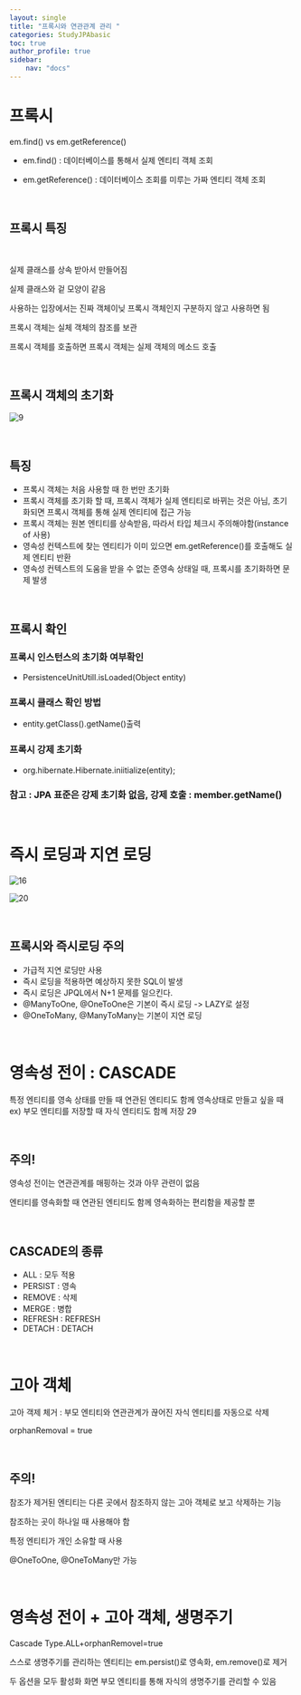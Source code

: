 ```yaml
---
layout: single
title: "프록시와 연관관계 관리 "
categories: StudyJPAbasic
toc: true 
author_profile: true
sidebar:
    nav: "docs"
---
```


# 프록시
em.find() vs em.getReference()

- em.find() : 데이터베이스를 통해서 실제 엔티티 객체 조회

- em.getReference() : 데이터베이스 조회를 미루는 가짜 엔티티 객체 조회

<br>

## 프록시 특징
  
  
<br>

  실제 클래스를 상속 받아서 만들어짐
  
  실제 클래스와 겉 모양이 같음
  
  사용하는 입장에서는 진짜 객체이닞 프록시 객체인지 구분하지 않고 
  사용하면 됨
  
  프록시 객체는 실체 객체의 참조를 보관
  
  프록시 객체를 호출하면 프록시 객체는 실제 객체의 메소드 호출

<br>

## 프록시 객체의 초기화
![9](/images/2022-08-29-fetchLazy/9.png)


<br>


## 특징
- 프록시 객체는 처음 사용할 때 한 번만 초기화
- 프록시 객체를 초기화 할 때, 프록시 객체가 실제 엔티티로 바뀌는 것은 아님, 초기화되면 프록시 객체를 통해 실제 엔티티에 접근 가능
- 프록시 객체는 원본 엔티티를 상속받음, 따라서 타입 체크시 주의해야함(instance of 사용)
- 영속성 컨텍스트에 찾는 엔티티가 이미 있으면 em.getReference()를 호출해도 실제 엔티티 반환
- 영속성 컨텍스트의 도움을 받을 수 없는 준영속 상태일 때, 프록시를 초기화하면 문제 발생


<br>

## 프록시 확인
### 프록시 인스턴스의 초기화 여부확인
- PersistenceUnitUtill.isLoaded(Object entity)

### 프록시 클래스 확인 방법
- entity.getClass().getName()출력

### 프록시 강제 초기화
- org.hibernate.Hibernate.iniitialize(entity);

### 참고 : JPA 표준은 강제 초기화 없음, 강제 호출 : member.getName()

<br>



# 즉시 로딩과 지연 로딩
![16](/images/2022-08-29-fetchLazy/16.png)

![20](/images/2022-08-29-fetchLazy/20.png)



<br>

## 프록시와 즉시로딩 주의
- 가급적 지연 로딩만 사용
- 즉시 로딩을 적용하면 예상하지 못한 SQL이 발생
- 즉시 로딩은 JPQL에서 N+1 문제를 일으킨다.
- @ManyToOne, @OneToOne은 기본이 즉시 로딩 -> LAZY로 설정
- @OneToMany, @ManyToMany는 기본이 지연 로딩

<br>


# 영속성 전이 : CASCADE
특정 엔티티를 영속 상태를 만들 때 연관된 엔티티도 함께 영속상태로 만들고 싶을 때
ex) 부모 엔티티를 저장할 때 자식 엔티티도 함께 저장
29

<br>

## 주의!
영속성 전이는 연관관계를 매핑하는 것과 아무 관련이 없음

엔티티를 영속화할 때 연관된 엔티티도 함께 영속화하는 편리함을 제공할 뿐

<br>


## CASCADE의 종류
- ALL : 모두 적용
- PERSIST : 영속
- REMOVE : 삭제
- MERGE : 병합
- REFRESH : REFRESH
- DETACH : DETACH

<br>

# 고아 객체
고아 객제 체거 : 부모 엔티티와 연관관계가 끊어진 자식 엔티티를 자동으로 삭제

orphanRemoval = true

<br>

## 주의!
참조가 제거된 엔티티는 다른 곳에서 참조하지 않는 고아 객체로 보고 삭제하는 기능

참조하는 곳이 하나일 때 사용해야 함

특정 엔티티가 개인 소유할 때 사용

@OneToOne, @OneToMany만 가능

<br>

# 영속성 전이 + 고아 객체, 생명주기
Cascade Type.ALL+orphanRemovel=true

스스로 생명주기를 관리하는 엔티티는 em.persist()로 영속화, em.remove()로 제거

두 옵션을 모두 활성화 화면 부모 엔티티를 통해 자식의 생명주기를 관리할 수 있음